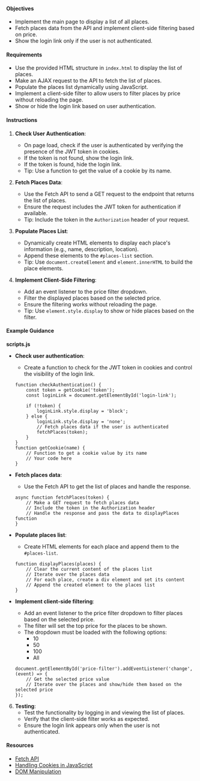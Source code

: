 #### Objectives

- Implement the main page to display a list of all places.
- Fetch places data from the API and implement client-side filtering based on price.
- Show the login link only if the user is not authenticated.

#### Requirements

- Use the provided HTML structure in `index.html` to display the list of places.
- Make an AJAX request to the API to fetch the list of places.
- Populate the places list dynamically using JavaScript.
- Implement a client-side filter to allow users to filter places by price without reloading the page.
- Show or hide the login link based on user authentication.

#### Instructions

1. **Check User Authentication**:
   - On page load, check if the user is authenticated by verifying the presence of the JWT token in cookies.
   - If the token is not found, show the login link.
   - If the token is found, hide the login link.
   - Tip: Use a function to get the value of a cookie by its name.

2. **Fetch Places Data**:
   - Use the Fetch API to send a GET request to the endpoint that returns the list of places.
   - Ensure the request includes the JWT token for authentication if available.
   - Tip: Include the token in the `Authorization` header of your request.

3. **Populate Places List**:
   - Dynamically create HTML elements to display each place's information (e.g., name, description, location).
   - Append these elements to the `#places-list` section.
   - Tip: Use `document.createElement` and `element.innerHTML` to build the place elements.

4. **Implement Client-Side Filtering**:
   - Add an event listener to the price filter dropdown.
   - Filter the displayed places based on the selected price.
   - Ensure the filtering works without reloading the page.
   - Tip: Use `element.style.display` to show or hide places based on the filter.

#### Example Guidance

**scripts.js**

- **Check user authentication**:
  - Create a function to check for the JWT token in cookies and control the visibility of the login link.
 
  ```
  function checkAuthentication() {
      const token = getCookie('token');
      const loginLink = document.getElementById('login-link');

      if (!token) {
          loginLink.style.display = 'block';
      } else {
          loginLink.style.display = 'none';
          // Fetch places data if the user is authenticated
          fetchPlaces(token);
      }
  }
  function getCookie(name) {
      // Function to get a cookie value by its name
      // Your code here
  }
  ```

- **Fetch places data**:
  - Use the Fetch API to get the list of places and handle the response.

  ```
  async function fetchPlaces(token) {
      // Make a GET request to fetch places data
      // Include the token in the Authorization header
      // Handle the response and pass the data to displayPlaces function
  }
  ```

- **Populate places list**:

  - Create HTML elements for each place and append them to the `#places-list`.
 
  ```
  function displayPlaces(places) {
      // Clear the current content of the places list
      // Iterate over the places data
      // For each place, create a div element and set its content
      // Append the created element to the places list
  }
  ```

- **Implement client-side filtering**:
  - Add an event listener to the price filter dropdown to filter places based on the selected price.
  - The filter will set the top price for the places to be shown.
  - The dropdown must be loaded with the following options:
    - 10
    - 50
    - 100
    - All
  

  ```
  document.getElementById('price-filter').addEventListener('change', (event) => {
      // Get the selected price value
      // Iterate over the places and show/hide them based on the selected price
  });
  ```

6. **Testing**:
   - Test the functionality by logging in and viewing the list of places.
   - Verify that the client-side filter works as expected.
   - Ensure the login link appears only when the user is not authenticated.

#### Resources

- [Fetch API](https://developer.mozilla.org/en-US/docs/Web/API/Fetch_API)
- [Handling Cookies in JavaScript](https://developer.mozilla.org/en-US/docs/Web/API/Document/cookie)
- [DOM Manipulation](https://developer.mozilla.org/en-US/docs/Web/API/Document_Object_Model/Introduction)
